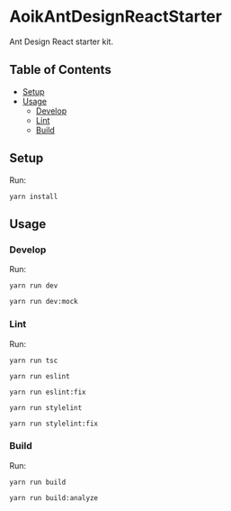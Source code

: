 # AoikAntDesignReactStarter
Ant Design React starter kit.

## Table of Contents
- [Setup](#setup)
- [Usage](#usage)
  - [Develop](#develop)
  - [Lint](#lint)
  - [Build](#build)

## Setup
Run:
```
yarn install
```

## Usage

### Develop
Run:
```
yarn run dev

yarn run dev:mock
```

### Lint
Run:
```
yarn run tsc

yarn run eslint

yarn run eslint:fix

yarn run stylelint

yarn run stylelint:fix
```

### Build
Run:
```
yarn run build

yarn run build:analyze
```
